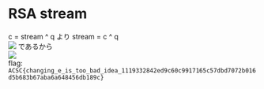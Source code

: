 # RSA stream  
c = stream ^ q より stream = c ^ q  
<img src="https://latex.codecogs.com/gif.latex?\gcd(65537,&space;65539)&space;=&space;1"/> であるから  
<img src="https://latex.codecogs.com/gif.latex?c_1^x&space;c_2^y&space;\equiv&space;m^{65537x&plus;65539y}&space;\equiv&space;m&space;\mod&space;n"/>    
flag: `ACSC{changing_e_is_too_bad_idea_1119332842ed9c60c9917165c57dbd7072b016d5b683b67aba6a648456db189c}`  
